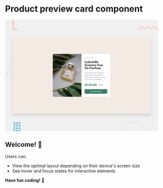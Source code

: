 # Product preview card component

![Design preview for the Product preview card component coding challenge](./design/desktop-preview.jpg)

## Welcome! 👋


Users can:

- View the optimal layout depending on their device's screen size
- See hover and focus states for interactive elements


**Have fun coding!** 🚀
